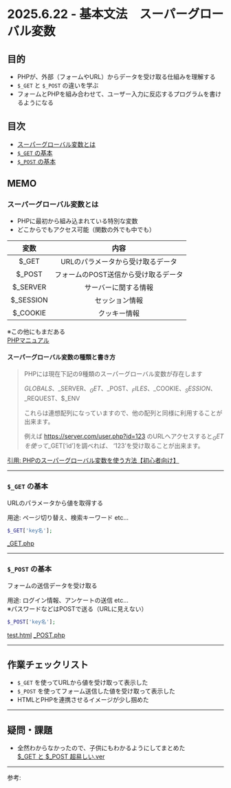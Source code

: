 # 2025.6.22 - 基本文法　スーパーグローバル変数

## 目的

- PHPが、外部（フォームやURL）からデータを受け取る仕組みを理解する
- `$_GET` と `$_POST` の違いを学ぶ
- フォームとPHPを組み合わせて、ユーザー入力に反応するプログラムを書けるようになる

## 目次

- [スーパーグローバル変数とは](#1)
- [`$_GET` の基本](#2)
- [`$_POST` の基本](#3)

## MEMO

<a id="1"></a>

### スーパーグローバル変数とは

- PHPに最初から組み込まれている特別な変数
- どこからでもアクセス可能（関数の外でも中でも）
  
|変数|内容|  
|:--:|:--:|  
|$_GET|URLのパラメータから受け取るデータ|  
|$_POST|フォームのPOST送信から受け取るデータ|  
|$_SERVER|サーバーに関する情報|  
|$_SESSION|セッション情報|  
|$_COOKIE|クッキー情報|  

※この他にもまだある  
[PHPマニュアル](https://www.php.net/manual/ja/language.variables.superglobals.php)

#### スーパーグローバル変数の種類と書き方  
>PHPには現在下記の9種類のスーパーグローバル変数が存在します
>
>$GLOBALS、$_SERVER、$_GET、$_POST、$_FILES、$_COOKIE、$_SESSION、$_REQUEST、$_ENV  
>
>これらは連想配列になっていますので、他の配列と同様に利用することが出来ます。
>
>例えば https://server.com/user.php?id=123 のURLへアクセスすると$_GETを使って$_GET[‘id’]を調べれば、 ‘123’を受け取ることが出来ます。

[引用: PHPのスーパーグローバル変数を使う方法【初心者向け】](https://magazine.techacademy.jp/magazine/19302)  

---
<a id="2"></a>

### `$_GET` の基本

URLのパラメータから値を取得する  

用途: ページ切り替え、検索キーワード etc...
```php
$_GET['key名'];
```
[_GET.php](_GET.php)

---
<a id="3"></a>

### `$_POST` の基本

フォームの送信データを受け取る  

用途: ログイン情報、アンケートの送信 etc...  
※パスワードなどはPOSTで送る（URLに見えない）
```php
$_POST['key名'];
```
[test.html](test.html)
[_POST.php](_POST.php)

---
## 作業チェックリスト

- `$_GET` を使ってURLから値を受け取って表示した
- `$_POST` を使ってフォーム送信した値を受け取って表示した
- HTMLとPHPを連携させるイメージが少し掴めた

---
## 疑問・課題

- 全然わからなかったので、子供にもわかるようにしてまとめた  
[$_GET と $_POST 超易しい.ver](easy.md)  


---

参考: []()
